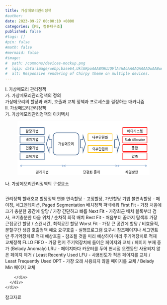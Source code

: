 ```yaml
---
title: 가상메모리관리정책
#author: 
date: 2023-09-27 00:00:10 +0800
categories: [PE, 컴퓨터구조]
published: false
#tags: []
#pin: false
#math: false
#mermaid: false
#image:
#  path: /commons/devices-mockup.png
#  lqip: data:image/webp;base64,UklGRpoAAABXRUJQVlA4WAoAAAAQAAAADwAABwAAQUxQSDIAAAARL0AmbZurmr57yyIiqE8oiG0bejIYEQTgqiDA9vqnsUSI6H+oAERp2HZ65qP/VIAWAFZQOCBCAAAA8AEAnQEqEAAIAAVAfCWkAALp8sF8rgRgAP7o9FDvMCkMde9PK7euH5M1m6VWoDXf2FkP3BqV0ZYbO6NA/VFIAAAA
#  alt: Responsive rendering of Chirpy theme on multiple devices.
---
```


<div class="post-wrap">
  <div class="para">
    <div class="para-title">
      I. 가상메모리 관리정책
    </div>
    <div class="para-cntnt">
      <div class="para">
        <div class="para-title">
          가. 가상메모리관리정책의 정의
        </div>
        <div class="para-cntnt">
            가상메모리의 할당과 배치, 호출과 교체 정책과 프로세스를 결정하는 매커니즘
        </div>
      </div>
    </div>
  </div>
  
  <div class="para">
    <div class="para-title">
      II. 가상메모리관리정책
    </div>
    <div class="para-cntnt">
      <div class="para">
        <div class="para-title">
          가. 가상메모리관리정책의 아키텍처
        </div>
        <div class="para-cntnt">
          <figure class="post-figure">
            <img src="/assets/img/posts/가상메모리관리정책.png" alt="가상메모리관리정책">
<!--            <figcaption>Source: Unveiling the Metaverse: Exploring Emerging Trends, Multifaceted Perspectives, and Future Challenges</figcaption>-->
          </figure>
        </div>
      </div>
      <div class="para">
        <div class="para-title">
          나. 가상메모리관리정책의 구성요소
        </div>
        <div class="para-cntnt">
          <table class="post-table">
          </table>
          관리정책 할배호교
  할당정책 연불
    연속할당 - 고정할당, 가변할당 기법
    불연속할당 - 페이징, 세그멘테이션, Paged Segmentation
  배치정책 퍼넥배워
    First Fit - 가장 처음에 크기 충분한 공간에 할당 / 가장 간단하고 빠름
    Next Fit - 가장최근 배치 블록부터 검사, 크기충분한 다음 위치 / 순차적 최적 배치
    Best Fit - 처음부터 끝까지 탐색후 가장 근접공간 할당 / 스캔시간, 최적공간 할당
    Worst Fit - 가장 큰 공간에 할당 / 비효율적, 분할구간 생김
  호출정책 예요
    요구호출 - 실행프로그램 요구시 참조페이지나 세그먼트만 주기억장치로 적재
    예상호출 - 참조될 것을 미리 예상하여 미리 주기억장치로 적재
  교체정책 FLLO
    FIFO - 가장 먼저 주기억장치에 들어온 페이지와 교체 / 페이지 부재 증가 (Belady Anomaly)
    LRU - 페이지마다 카운터를 두어 현시점 오랫동안 사용되지 않은 페이지 제거 / Least Recently Used
    LFU - 사용빈도가 적은 페이지를 교체 / Least Frequently Used
    OPT - 가장 오래 사용되지 않을 페이지를 교체 / Belady Min 페이지 교체

        </div>
      </div>
    </div>
  </div>

  <div class="refr-wrap">
    <div class="refr-title">
        참고자료
    </div>
    <ol class="refr-list">
    <!--    <li>(나현식, 최대선) <a target="_blank" href="https://scienceon.kisti.re.kr/commons/util/originalView.do?cn=JAKO202225948430499&oCn=JAKO202225948430499&dbt=JAKO&journal=NJOU00291864">메타버스 보안 위협 요소 및 대응 방안 검토</a></li>-->
    <!--    <li>(M. Uddin, S. Manickam, H. Ullah, M. Obaidat and A. Dandoush) <a target="_blank" href="https://ieeexplore.ieee.org/abstract/document/10138386">Unveiling the Metaverse: Exploring Emerging Trends, Multifaceted Perspectives, and Future Challenges</a></li>-->
    </ol>
  </div>
</div>
